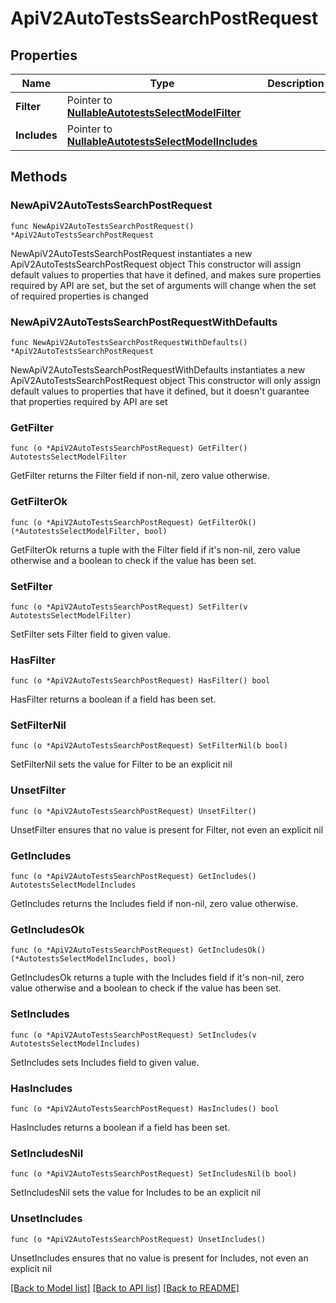 # ApiV2AutoTestsSearchPostRequest

## Properties

Name | Type | Description | Notes
------------ | ------------- | ------------- | -------------
**Filter** | Pointer to [**NullableAutotestsSelectModelFilter**](AutotestsSelectModelFilter.md) |  | [optional] 
**Includes** | Pointer to [**NullableAutotestsSelectModelIncludes**](AutotestsSelectModelIncludes.md) |  | [optional] 

## Methods

### NewApiV2AutoTestsSearchPostRequest

`func NewApiV2AutoTestsSearchPostRequest() *ApiV2AutoTestsSearchPostRequest`

NewApiV2AutoTestsSearchPostRequest instantiates a new ApiV2AutoTestsSearchPostRequest object
This constructor will assign default values to properties that have it defined,
and makes sure properties required by API are set, but the set of arguments
will change when the set of required properties is changed

### NewApiV2AutoTestsSearchPostRequestWithDefaults

`func NewApiV2AutoTestsSearchPostRequestWithDefaults() *ApiV2AutoTestsSearchPostRequest`

NewApiV2AutoTestsSearchPostRequestWithDefaults instantiates a new ApiV2AutoTestsSearchPostRequest object
This constructor will only assign default values to properties that have it defined,
but it doesn't guarantee that properties required by API are set

### GetFilter

`func (o *ApiV2AutoTestsSearchPostRequest) GetFilter() AutotestsSelectModelFilter`

GetFilter returns the Filter field if non-nil, zero value otherwise.

### GetFilterOk

`func (o *ApiV2AutoTestsSearchPostRequest) GetFilterOk() (*AutotestsSelectModelFilter, bool)`

GetFilterOk returns a tuple with the Filter field if it's non-nil, zero value otherwise
and a boolean to check if the value has been set.

### SetFilter

`func (o *ApiV2AutoTestsSearchPostRequest) SetFilter(v AutotestsSelectModelFilter)`

SetFilter sets Filter field to given value.

### HasFilter

`func (o *ApiV2AutoTestsSearchPostRequest) HasFilter() bool`

HasFilter returns a boolean if a field has been set.

### SetFilterNil

`func (o *ApiV2AutoTestsSearchPostRequest) SetFilterNil(b bool)`

 SetFilterNil sets the value for Filter to be an explicit nil

### UnsetFilter
`func (o *ApiV2AutoTestsSearchPostRequest) UnsetFilter()`

UnsetFilter ensures that no value is present for Filter, not even an explicit nil
### GetIncludes

`func (o *ApiV2AutoTestsSearchPostRequest) GetIncludes() AutotestsSelectModelIncludes`

GetIncludes returns the Includes field if non-nil, zero value otherwise.

### GetIncludesOk

`func (o *ApiV2AutoTestsSearchPostRequest) GetIncludesOk() (*AutotestsSelectModelIncludes, bool)`

GetIncludesOk returns a tuple with the Includes field if it's non-nil, zero value otherwise
and a boolean to check if the value has been set.

### SetIncludes

`func (o *ApiV2AutoTestsSearchPostRequest) SetIncludes(v AutotestsSelectModelIncludes)`

SetIncludes sets Includes field to given value.

### HasIncludes

`func (o *ApiV2AutoTestsSearchPostRequest) HasIncludes() bool`

HasIncludes returns a boolean if a field has been set.

### SetIncludesNil

`func (o *ApiV2AutoTestsSearchPostRequest) SetIncludesNil(b bool)`

 SetIncludesNil sets the value for Includes to be an explicit nil

### UnsetIncludes
`func (o *ApiV2AutoTestsSearchPostRequest) UnsetIncludes()`

UnsetIncludes ensures that no value is present for Includes, not even an explicit nil

[[Back to Model list]](../README.md#documentation-for-models) [[Back to API list]](../README.md#documentation-for-api-endpoints) [[Back to README]](../README.md)


